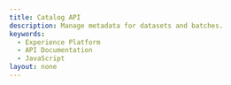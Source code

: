 ```yaml
---
title: Catalog API
description: Manage metadata for datasets and batches.
keywords: 
  - Experience Platform
  - API Documentation
  - JavaScript
layout: none
--- 
```

<RedoclyAPIBlock src="/swagger-specs/catalog.yaml"/>
